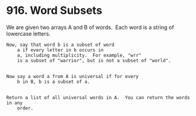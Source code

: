 # 916. Word Subsets

We are given two arrays A and B of words.  Each word is a
        string of lowercase letters.

    Now, say that word b is a subset of word
        a if every letter in b occurs in
        a, including multiplicity.  For example, "wrr"
        is a subset of "warrior", but is not a subset of "world".
    

    Now say a word a from A is universal if for every
        b in B, b is a subset of a. 
    

    Return a list of all universal words in A.  You can return the words in any
        order.